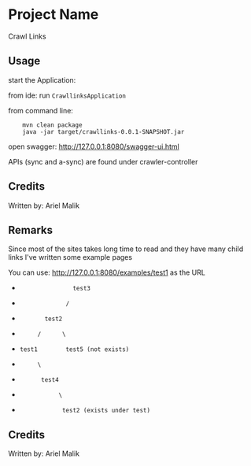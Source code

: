 # Project Name

Crawl Links

## Usage

start the Application: 

from ide:
run
        ```
        CrawllinksApplication
        ```

from command line:
```
    mvn clean package
    java -jar target/crawllinks-0.0.1-SNAPSHOT.jar
```

open swagger: 
http://127.0.0.1:8080/swagger-ui.html

APIs (sync and a-sync) are found under crawler-controller

## Credits

Written by: Ariel Malik

## Remarks

Since most of the sites takes long time to read and they have many child links
I've written some example pages

You can use: http://127.0.0.1:8080/examples/test1 as the URL

 *                    test3
 *                  /
 *            test2
 *          /      \
 *     test1        test5 (not exists)
 *          \
 *           test4
 *                \
 *                 test2 (exists under test) 


## Credits

Written by: Ariel Malik